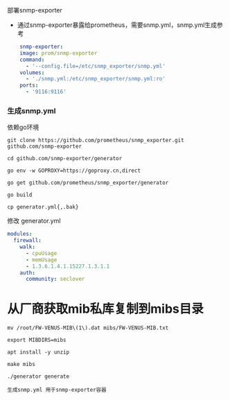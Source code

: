 部署snmp-exporter
- 通过snmp-exporter暴露给prometheus，需要snmp.yml，snmp.yml生成参考

```yaml
    snmp-exporter:
    image: prom/snmp-exporter
    command:
      - '--config.file=/etc/snmp_exporter/snmp.yml'
    volumes:
      - './snmp.yml:/etc/snmp_exporter/snmp.yml:ro'
    ports:
      - '9116:9116'
```

### 生成snmp.yml

依赖go环境
```shell
git clone https://github.com/prometheus/snmp_exporter.git github.com/snmp-exporter

cd github.com/snmp-exporter/generator

go env -w GOPROXY=https://goproxy.cn,direct

go get github.com/prometheus/snmp_exporter/generator

go build

cp generator.yml{,.bak}

```

修改 generator.yml
```yaml
modules:
  firewall:
    walk:
      - cpuUsage
      - memUsage
      - 1.3.6.1.4.1.15227.1.3.1.1
    auth:
      community: seclover
```

# 从厂商获取mib私库复制到mibs目录

```shell
mv /root/FW-VENUS-MIB\(1\).dat mibs/FW-VENUS-MIB.txt

export MIBDIRS=mibs

apt install -y unzip

make mibs

./generator generate

生成snmp.yml 用于snmp-exporter容器

```
